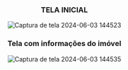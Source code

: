 <h3 align="center">  TELA INICIAL </h3>

<div align="center">


![Captura de tela 2024-06-03 144523](https://github.com/Emilly12321/app-imoveis/assets/132796425/8777d435-d8c3-4eb9-bd58-a286f1121db9)

</div>

<h3 align="center">  Tela com informações do imóvel </h3>

<div align="center">


![Captura de tela 2024-06-03 144535](https://github.com/Emilly12321/app-imoveis/assets/132796425/9a71c84d-fdbb-4f69-b6e3-dc7214c5073d)

</div>


